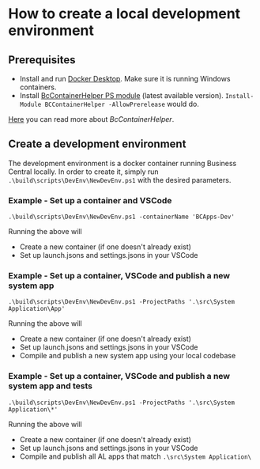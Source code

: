 # How to create a local development environment

## Prerequisites
- Install and run [Docker Desktop](https://docs.docker.com/desktop/install/windows-install/). Make sure it is running Windows containers.
- Install [BcContainerHelper PS module](https://www.powershellgallery.com/packages/BcContainerHelper) (latest available version).
`Install-Module BCContainerHelper -AllowPrerelease` would do.

[Here](https://github.com/microsoft/navcontainerhelper) you can read more about *BcContainerHelper*.

## Create a development environment

The development environment is a docker container running Business Central locally.
In order to create it, simply run `.\build\scripts\DevEnv\NewDevEnv.ps1` with the desired parameters.


### Example - Set up a container and VSCode
```
.\build\scripts\DevEnv\NewDevEnv.ps1 -containerName 'BCApps-Dev'
```

Running the above will
* Create a new container (if one doesn't already exist)
* Set up launch.jsons and settings.jsons in your VSCode 


### Example - Set up a container, VSCode and publish a new system app
```
.\build\scripts\DevEnv\NewDevEnv.ps1 -ProjectPaths '.\src\System Application\App'
```
Running the above will
* Create a new container (if one doesn't already exist)
* Set up launch.jsons and settings.jsons in your VSCode 
* Compile and publish a new system app using your local codebase

### Example - Set up a container, VSCode and publish a new system app and tests
```
.\build\scripts\DevEnv\NewDevEnv.ps1 -ProjectPaths '.\src\System Application\*'
```
Running the above will
* Create a new container (if one doesn't already exist)
* Set up launch.jsons and settings.jsons in your VSCode 
* Compile and publish all AL apps that match `.\src\System Application\`